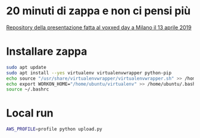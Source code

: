 20 minuti di zappa e non ci pensi più
=====================================

[Repository della presentazione fatta al voxxed day a Milano il 13 aprile 2019](https://vxdmilan2019.confinabox.com/talk/AUX-3692/20_minuti_di_zappa_e_non_ci_pensi_piu)

# Installare zappa
```sh
sudo apt update
sudo apt install --yes virtualenv virtualenvwrapper python-pip
echo source "/usr/share/virtualenvwrapper/virtualenvwrapper.sh" >> /home/ubuntu/.bashrc
echo export WORKON_HOME="/home/ubuntu/virtualenv" >> /home/ubuntu/.bashrc
source ~/.bashrc
```

# Local run
```sh
AWS_PROFILE=profile python upload.py
```